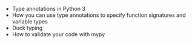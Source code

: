 - Type annotations in Python 3
- How you can use type annotations to specify function signatures and variable types
- Duck typing
- How to validate your code with mypy